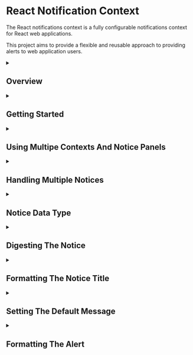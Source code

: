 # React Notification Context

The React notifications context is a fully configurable notifications context for React web applications.

This project aims to provide a flexible and reusable approach to providing alerts to web application users.

<details><summary><h2>Overview</h2></summary>
<p>
The default broswer behaviour for alerts presents an unformatted alert dialog. This is invariably ugly and does not fit into the look and feel of any web application.
It does however, have the advantage of being invoked from a global broswer function `alert(...)`.

In a production web application we want the alerts to be formatted and appear at a sensible location within the page.

Bootstrap provides an `Alert` component for formatting and rendeing user alerts. However, in order to render the alert the developer must implement some javascript plumbing to show and hide the alert as required.
In many cases this `plumbing` is effectively boiler plate and obfuscates the business logic implemented by the application.

The React notifications context abstracts this `plumbing` into a reusable React component `Notifications`

`Notifications` provides a react context `Notification.Context` in which notifications accepted by the context are dispatched to the `Notifications.Panel` to be rendered.

``` html
<App> <!-- The react application component -->
  ...
  <Notifications> <!-- The Notifications context is embedded somewhere in the React App -->
    ...
      <ComponentRaisesNotice /> <!-- Some component that raises a notice to be displayed to the user -->
    ...
    <Notifications.Panel /> <!-- The location in the React DOM where notices should be rendered for the user to see -->
    ...
      <ComponentRaisessNotice /> <!-- Some component that raises a notice to be displayed to the user -->
    ...
  </Notifications>
  ...
</App>
```

The `Notifications` component is embedded somewhere in a React application. A `Notifications.Panel` is embedded somewhere within the `Notifications` component.
Any component which submmits a notice to the `Notifications.Context` wihtin the `Notifications` component will have the notice sent to the `Notifications.Panel` to be rendered for the user to see.

The code below shows a basic React component which submits a notice to be shown on the `Notifications.Panel`

``` javascript
const ComponentRaisedNotice = (props) => {

  const notices = useContext(Notifications.Context);
  
  notices.accept({
    type: "success", 
    title: "Opps I did it again!", 
    message: "Hit me baby one more time!", 
    timeout: 5000});
    
  return <span>Notice Sent!</span>;

};
```

The accepted notice is routed to the `Notifications.Panel` to be rendered by the configured alert component. The only code which exists within the business logic of the application
is to get the notifications context 

``` javascript
const notices = useContext(Notifications.Context);
``` 

and to submit the notice

``` javascript
notices.accept({
  type: "success", 
  title: "Opps I did it again!", 
  message: "Hit me baby one more time!", 
  timeout: 5000});
```
</p>
</details>
<details><summary><h2>Getting Started</h2></summary>

### Install

```
npm import react-notifications-context
```

### Import

``` javascript
import Notifications from 'react-notifications-context';
```

### Usage

1. Include a `Notifications` component in the applications DOM to gather notices submitted by child components.
2. Include a `Notifications.Panel` within the `Notifications` component where the notices should be presented to the user
3. In a component which is to submit a notice get the notifications context 

``` javascript
const notices = useContext(Notifications.Context);
```
 
4. To submit a notice call the `accept` method of the notifications context with the notice to show to the user

``` javascript
notices.accept({
  type: "success", 
  title: "Opps I did it again!", 
  message: "Hit me baby one more time!", 
  timeout: 5000});
```
</details>
<details><summary><h2>Using Multipe Contexts And Notice Panels</h2></summary>

The React notifications context supports using multiple `Notifications` components in the application.
`Notifications` componnents can be included anywhere in the applications DOM. They can be siblings or children of each other.
The react `useContext` hook finds the closest parent `Notifications` component to the component submitting the notice and routes the notice to the `Notifications.Panel` embedded in that `Notifications` component.

There must be one and only one `Notifications.Panel` in any rendered `Notifications` component. If there is more than one it is indeterminate which panel will recieve notices. If there is no `Notifications.Panel` 
The notices will not be rendered but will be cached waiting for a `Notifications.Panel` to be included.

If a notice is submitted outside of a `Notifications` component then the notice is raised using a browser alert.

``` html
<App>
  <!-- Notices submitted here will raise browser alerts -->
  <Notifications>
    <!-- Notices submitted here will raise alerts in panel 1 -->
    <Noticifations.Panel /> <!-- Panel 1 -->
    <!-- Notices submitted here will raise alerts in panel 1 -->
    <Notifications>
      <!-- Notices submitted here will raise alerts in panel 2 -->
      <Noticifations.Panel /> <!-- Panel 2 -->
      <!-- Notices submitted here will raise alerts in panel 2 -->
    </Notifications>
    <!-- Notices submitted here will raise alerts in panel 1 -->
  </Notifications>
  <!-- Notices submitted here will raise browser alerts -->
</App>
```

**Note** There is no requirement for the `Notifications` component to be an immediate child of the `App` nor for the `Notifications.Panel` to be an immediate child of its `Notifications`. The exmaple given ommits more detailed nesting for reasons of clarity

**Note** Notices raised inside of a `Notifications` component are queued until a `Notifications.Panel` exists and is ready to display the notice

</details>
<details><summary><h2>Handling Multiple Notices</h2></summary>

The React notifications context uses a [@k2_tools/utils.queues.queue](https://www.npmjs.com/package/@k2_tools/utils) to queue notices until the `Notifications.Panel` is ready to display them.

Multiple notices can be submitted and all will be queued in the order they were submitted and displayed to the user one at a time.

The `Notifications.Panel` uses a `QueuedCountDownTimer` to automatically timeout the notice after the submitted or configured timeout has elapsed. Once a notice is closed, either by the user or timed out automatically the next queued notice is rendered for the user.

</details>
<details><summary><h2>Notice Data Type</h2></summary>

By default the notice data type is

``` javascript
const notice = {
  type : string, // Default 'primary'
  title : string, // If ommitted the notice will not have a title
  message : string, // Defaults to the default message 
  timeout : integer // Defaults to 3000ms
};
```

However, there is no absolute requirement to use this data type. 
Any java object can be submitted as a notice and that object will be passed to the appropriate `Notifications.Panel`. The configured alert component must handle received notice.

Since the alert component is configurable any format of notice can be submitted and will be passed to the configured alert component as its `notice` property.

In addition to being able to customize the alert component and therefore the notice format notices are also digested before being rendered.

Digesting the notice allows the notice to be systematically adjusted before it is rendered to the user. see [below](#digestingTheNotice).
</details>
<details><summary><h2>Digesting The Notice</h2></summary>
<a name="digestingTheNotice"></a>
Digesting the Notice

</details>
<details><summary><h2>Formatting The Notice Title</h2></summary>

Formatting The Title

</details>
<details><summary><h2>Setting The Default Message</h2></summary>

Setting The Default Message

</details>
<details><summary><h2>Formatting The Alert</h2></summary>

Out of the box the React notifications context renders a very basic self-closing alert. 
Production applications will want to replace this basic alert format with a format consistent with the look and feel of the application.

There are 2 ways to control the component used to render the notice.

1. Setting a default alert
1. Setting an alert for a specific `Notifications.Panel`

### Setting A Default Alert

The React notifications context privides a function `defaultAlert` to set the default alert component for all `Notifications.Panel`

``` javascript
// Import the default alert function
import {defaultAlert} from 'react-notifications-context';

// Define an alert component
const MyAlert = ({notice, onClose, timeout, queued}) => {
  setTimeout(onClose, timeout);
  return <JSX>
}

// Register the alert component as the default
defaultAlert(MyAlert);
```

**Note** The alert copmponent recieves the following props.

1. `notice`

The notice submitted to the `Notifications.Context` after it has been digested

2. `onClose`

A callback function to close the alert

3. `timeout`

The number of milliseconds that the alert should be shown before calling `onClose`

4. `queued`

A function to call to get the number of notices still on the queue

### Setting An Alert For A Specific Panel

In addition to or instead of setting a default alert individual `Notifications.Panel` can specify the alert component to render through its rendered props

``` html
<App>
  <Notifications>
    <Notifications.Panel alert={MyAlert} />
    ...
  </Notifications>
</App>
```

**Note** Alert components set at the panel level override the default alert

</details>
















